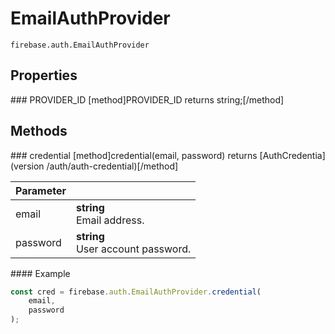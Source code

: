 # EmailAuthProvider

```
firebase.auth.EmailAuthProvider
```

## Properties

### PROVIDER_ID
[method]PROVIDER_ID returns string;[/method]

## Methods

### credential
[method]credential(email, password) returns [AuthCredentia](version /auth/auth-credential)[/method]

| Parameter |         |
| --------- | ------- |
| email  | **string** <br /> Email address. |
| password  | **string** <br /> User account password. |

#### Example

```js
const cred = firebase.auth.EmailAuthProvider.credential(
    email,
    password
);
```
